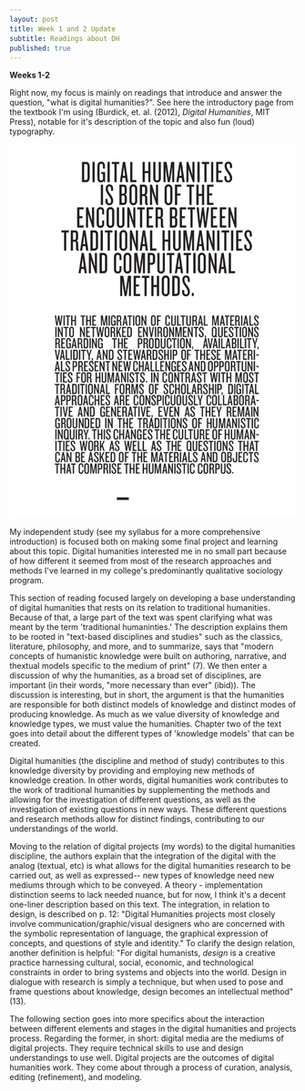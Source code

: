 ```yaml
---
layout: post
title: Week 1 and 2 Update
subtitle: Readings about DH
published: true
---
```


**Weeks 1-2**

Right now, my focus is mainly on readings that introduce and answer the question, "what is digital humanities?". See here the introductory page from the textbook I'm using (Burdick, et. al. (2012), *Digital Humanities*, MIT Press), notable for it's description of the topic and also fun (loud) typography. 

![](/img/what_is_dh.png)

My independent study (see my syllabus for a more comprehensive introduction) is focused both on making some final project and learning about this topic. Digital humanities interested me in no small part because of how different it seemed from most of the research approaches and methods I've learned in my college's predominantly qualitative sociology program. 

This section of reading focused largely on developing a base understanding of digital humanities that rests on its relation to traditional humanities. Because of that, a large part of the text was spent clarifying what was meant by the term 'traditional humaninties.' The description explains them to be rooted in "text-based disciplines and studies" such as the classics, literature, philosophy, and more, and to summarize, says that "modern concepts of humanistic knowledge were built on authoring, narrative, and thextual models specific to the medium of print" (7). We then enter a discussion of why the humanities, as a broad set of disciplines, are important (in their words, "more necessary than ever" (ibid)). The discussion is interesting, but in short, the argument is that the humanities are responsible for both distinct models of knowledge and distinct modes of producing knowledge. As much as we value diversity of knowledge and knowledge types, we must value the humanities. Chapter two of the text goes into detail about the different types of 'knowledge models' that can be created.

Digital humanities (the discipline and method of study) contributes to this knowledge diversity by providing and employing new methods of knowledge creation. In other words, digital humanities work contributes to the work of traditional humanities by supplementing the methods and allowing for the investigation of different questions, as well as the investigation of existing questions in new ways. These different questions and research methods allow for distinct findings, contributing to our understandings of the world. 

Moving to the relation of digital projects (my words) to the digital humanities discipline, the authors explain that the integration of the digital with the analog (textual, etc) is what allows for the digital humanities research to be carried out, as well as expressed-- new types of knowledge need new mediums through which to be conveyed. A theory - implementation distinction seems to lack needed nuance, but for now, I think it's a decent one-liner description based on this text. The integration, in relation to design, is described on p. 12: "Digital Humanities projects most closely involve communication/graphic/visual designers who are concerned with the symbolic representation of language, the graphical expression of concepts, and questions of style and identity." To clarify the design relation, another definition is helpful: "For digital humanists, *design* is a creative practice harnessing cultural, social, economic, and technological constraints in order to bring systems and objects into the world. Design in dialogue with research is simply a technique, but when used to pose and frame questions about knowledge, design becomes an intellectual method" (13). 

The following section goes into more specifics about the interaction between different elements and stages in the digital humanities and projects process. Regarding the former, in short: digital media are the mediums of digital projects. They require technical skills to use and design understandings to use well. Digital projects are the outcomes of digital humanities work. They come about through a process of curation, analysis, editing (refinement), and modeling. 



